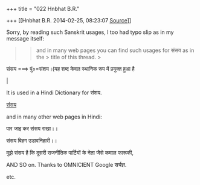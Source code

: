 +++
title = "022 Hnbhat B.R."

+++
[[Hnbhat B.R.	2014-02-25, 08:23:07 [Source](https://groups.google.com/g/samskrita/c/7lNy004yJHk)]]



Sorry, by reading such Sanskrit usages, I too had typo slip as in my message itself:

  

> 
> > 
> > 
> > 
> >   
> > 
> > 
> > and in many web pages you can find such usages for संसय as in the > title of this thread. >
> 
> > 
> > 
> > 

  

संसय ===> पुं०=संशय।(यह शब्द केवल स्थानिक रूप में प्रयुक्त हुआ है

\|

  

It is used in a Hindi Dictionary for संशय.

  

[संसय](http://dict.hinkhoj.com/words/meaning-of-%E0%A4%B8%E0%A4%82%E0%A4%B8%E0%A4%AF-in-english.html)  

and in many other web pages in Hindi:

  

पार जाइ कर संसय राखा।।

संसय बिहग उडावनिहारी।।  

मुझे संसय है कि दूसरी राजनीतिक पार्टियों के नेता जैसे कमाल फारूकी,  

  

AND SO on. Thanks to OMNICIENT Google सर्चज्ञ.

  

  

  

  

  

etc.

  

  

  

